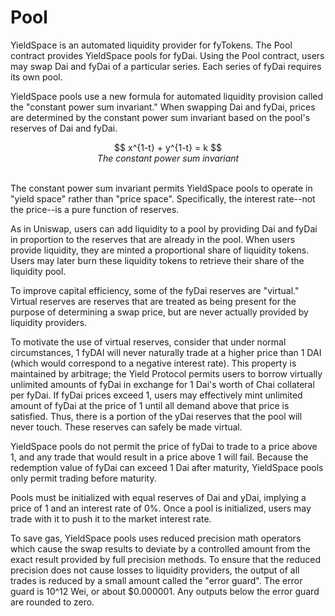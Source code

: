 # Pool

YieldSpace is an automated liquidity provider for fyTokens. The Pool contract provides YieldSpace pools for fyDai. Using the Pool contract, users may swap Dai and fyDai of a particular series. Each series of fyDai requires its own pool. 

YieldSpace pools use a new formula for automated liquidity provision called the "constant power sum invariant." When swapping Dai and fyDai, prices are determined by the constant power sum invariant based on the pool's reserves of Dai and fyDai. 

<figure class="image" align = "center">
$$
x^{1-t} + y^{1-t} = k
$$
  <figcaption><i>The constant power sum invariant</i></figcaption>
  <br>
</figure>

The constant power sum invariant permits YieldSpace pools to operate in "yield space" rather than "price space". Specifically, the interest rate--not the price--is a pure function of reserves. 

As in Uniswap, users can add liquidity to a pool by providing Dai and fyDai in proportion to the reserves that are already in the pool. When users provide liquidity, they are minted a proportional share of liquidity tokens. Users may later burn these liquidity tokens to retrieve their share of the liquidity pool. 

To improve capital efficiency, some of the fyDai reserves are "virtual." Virtual reserves are reserves that are treated as being present for the purpose of determining a swap price, but are never actually provided by liquidity providers. 

To motivate the use of virtual reserves, consider that under normal circumstances, 1 fyDAI will never naturally trade at a higher price than 1 DAI (which would correspond to a negative interest rate). This property is maintained by arbitrage; the Yield Protocol permits users to borrow virtually unlimited amounts of fyDai in exchange for 1 Dai's worth of Chai collateral per fyDai. If fyDai prices exceed 1, users may effectively mint unlimited amount of fyDai at the price of 1 until all demand above that price is satisfied. Thus, there is a portion of the yDai reserves that the pool will never touch. These reserves can safely be made virtual. 

YieldSpace pools do not permit the price of fyDai to trade to a price above 1, and any trade that would result in a price above 1 will fail. Because the redemption value of fyDai can exceed 1 Dai after maturity, YieldSpace pools only permit trading before maturity. 

Pools must be initialized with equal reserves of Dai and yDai, implying a price of 1 and an interest rate of 0%. Once a pool is initialized, users may trade with it to push it to the market interest rate.

To save gas, YieldSpace pools uses reduced precision math operators which cause the swap results to deviate by a controlled amount from the exact result provided by full precision methods. To ensure that the reduced precision does not cause losses to liquidity providers, the output of all trades is reduced by a small amount called the "error guard". The error guard is 10^12 Wei, or about $0.000001. Any outputs below the error guard are rounded to zero. 

